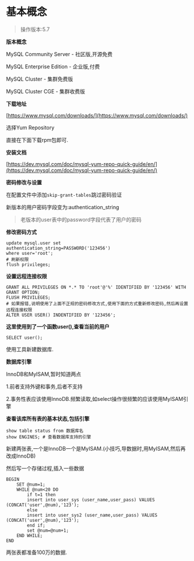 # 基本概念

> 操作版本:5.7

**版本概念**

MySQL Community Server - 社区版,开源免费

MySQL Enterprise Edition - 企业版,付费

MySQL Cluster - 集群免费版

MySQL Cluster CGE - 集群收费版

**下载地址**

[https://www.mysql.com/downloads/](https://www.mysql.com/downloads/)

选择Yum Repository

直接在下面下载rpm包即可.

**安装文档**

[https://dev.mysql.com/doc/mysql-yum-repo-quick-guide/en/](https://dev.mysql.com/doc/mysql-yum-repo-quick-guide/en/)

**密码修改与设置**

在配置文件中添加`skip-grant-tables`跳过密码验证

新版本的用户密码字段变为:authentication\_string

> 老版本的user表中的password字段代表了用户的密码

**修改密码方式**

```
update mysql.user set
authentication_string=PASSWORD('123456')
where user='root';
# 刷新权限
flush privileges;
```

**设置远程连接权限**

```
GRANT ALL PRIVILEGES ON *.* TO 'root'@'%' IDENTIFIED BY '123456' WITH GRANT OPTION;
FLUSH PRIVILEGES;
# 如果报错,说明使用了上面不正规的密码修改方式,使用下面的方式重新修改密码,然后再设置远程连接权限
ALTER USER USER() INDENTIFIED BY '123456';
```

**这里使用到了一个函数user\(\),查看当前的用户**

```
SELECT user();
```

使用工具新建数据库.

**数据库引擎**

InnoDB和MyISAM,暂时知道两点

1.前者支持外键和事务,后者不支持

2.事务性表应该使用InnoDB.频繁读取,如select操作很频繁的应该使用MyISAM引擎

**查看该库所有表的基本状态,包括引擎**

```
show table status from 数据库名
show ENGINES; # 查看数据库支持的引擎
```

新建两张表,一个是InnoDB一个是MyISAM.\(小技巧,导数据时,用MyISAM,然后再改成InnoDB\)

然后写一个存储过程,插入一些数据

```
BEGIN
	SET @num=1;
	WHILE @num<20 DO
	    if t=1 then
		insert into user_sys (user_name,user_pass) VALUES (CONCAT('user',@num),'123');
	    else
		insert into user_sys2 (user_name,user_pass) VALUES (CONCAT('user',@num),'123');
	    end if;
	    set @num=@num+1;
	END WHILE;
END
```

两张表都准备100万的数据.

